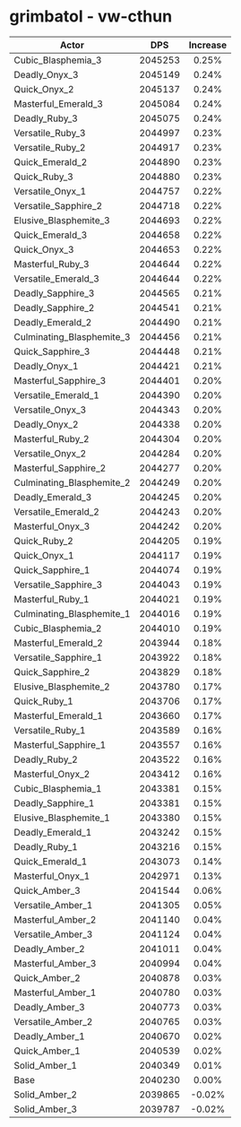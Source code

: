# grimbatol - vw-cthun
| Actor | DPS | Increase |
|---|:---:|:---:|
|Cubic_Blasphemia_3|2045253|0.25%|
|Deadly_Onyx_3|2045149|0.24%|
|Quick_Onyx_2|2045137|0.24%|
|Masterful_Emerald_3|2045084|0.24%|
|Deadly_Ruby_3|2045075|0.24%|
|Versatile_Ruby_3|2044997|0.23%|
|Versatile_Ruby_2|2044917|0.23%|
|Quick_Emerald_2|2044890|0.23%|
|Quick_Ruby_3|2044880|0.23%|
|Versatile_Onyx_1|2044757|0.22%|
|Versatile_Sapphire_2|2044718|0.22%|
|Elusive_Blasphemite_3|2044693|0.22%|
|Quick_Emerald_3|2044658|0.22%|
|Quick_Onyx_3|2044653|0.22%|
|Masterful_Ruby_3|2044644|0.22%|
|Versatile_Emerald_3|2044644|0.22%|
|Deadly_Sapphire_3|2044565|0.21%|
|Deadly_Sapphire_2|2044541|0.21%|
|Deadly_Emerald_2|2044490|0.21%|
|Culminating_Blasphemite_3|2044456|0.21%|
|Quick_Sapphire_3|2044448|0.21%|
|Deadly_Onyx_1|2044421|0.21%|
|Masterful_Sapphire_3|2044401|0.20%|
|Versatile_Emerald_1|2044390|0.20%|
|Versatile_Onyx_3|2044343|0.20%|
|Deadly_Onyx_2|2044338|0.20%|
|Masterful_Ruby_2|2044304|0.20%|
|Versatile_Onyx_2|2044284|0.20%|
|Masterful_Sapphire_2|2044277|0.20%|
|Culminating_Blasphemite_2|2044249|0.20%|
|Deadly_Emerald_3|2044245|0.20%|
|Versatile_Emerald_2|2044243|0.20%|
|Masterful_Onyx_3|2044242|0.20%|
|Quick_Ruby_2|2044205|0.19%|
|Quick_Onyx_1|2044117|0.19%|
|Quick_Sapphire_1|2044074|0.19%|
|Versatile_Sapphire_3|2044043|0.19%|
|Masterful_Ruby_1|2044021|0.19%|
|Culminating_Blasphemite_1|2044016|0.19%|
|Cubic_Blasphemia_2|2044010|0.19%|
|Masterful_Emerald_2|2043944|0.18%|
|Versatile_Sapphire_1|2043922|0.18%|
|Quick_Sapphire_2|2043829|0.18%|
|Elusive_Blasphemite_2|2043780|0.17%|
|Quick_Ruby_1|2043706|0.17%|
|Masterful_Emerald_1|2043660|0.17%|
|Versatile_Ruby_1|2043589|0.16%|
|Masterful_Sapphire_1|2043557|0.16%|
|Deadly_Ruby_2|2043522|0.16%|
|Masterful_Onyx_2|2043412|0.16%|
|Cubic_Blasphemia_1|2043381|0.15%|
|Deadly_Sapphire_1|2043381|0.15%|
|Elusive_Blasphemite_1|2043380|0.15%|
|Deadly_Emerald_1|2043242|0.15%|
|Deadly_Ruby_1|2043216|0.15%|
|Quick_Emerald_1|2043073|0.14%|
|Masterful_Onyx_1|2042971|0.13%|
|Quick_Amber_3|2041544|0.06%|
|Versatile_Amber_1|2041305|0.05%|
|Masterful_Amber_2|2041140|0.04%|
|Versatile_Amber_3|2041124|0.04%|
|Deadly_Amber_2|2041011|0.04%|
|Masterful_Amber_3|2040994|0.04%|
|Quick_Amber_2|2040878|0.03%|
|Masterful_Amber_1|2040780|0.03%|
|Deadly_Amber_3|2040773|0.03%|
|Versatile_Amber_2|2040765|0.03%|
|Deadly_Amber_1|2040670|0.02%|
|Quick_Amber_1|2040539|0.02%|
|Solid_Amber_1|2040349|0.01%|
|Base|2040230|0.00%|
|Solid_Amber_2|2039865|-0.02%|
|Solid_Amber_3|2039787|-0.02%|
